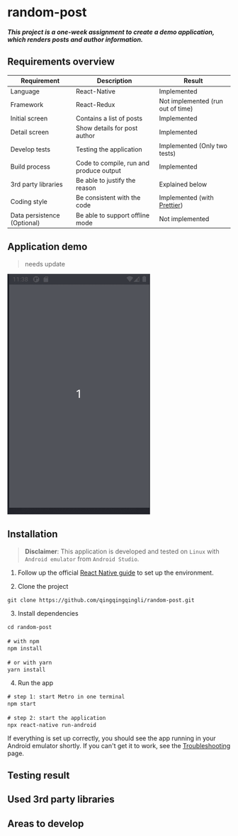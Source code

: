 # random-post

***This project is a one-week assignment to create a demo application, which renders posts and author information.***

## Requirements overview

| Requirement | Description | Result |
| ------------| ----------- | ------ | 
| Language | React-Native | Implemented |
| Framework | React-Redux | Not implemented (run out of time) |
| Initial screen | Contains a list of posts | Implemented |
| Detail screen | Show details for post author | Implemented |
| Develop tests | Testing the application | Implemented (Only two tests)|
| Build process | Code to compile, run and produce output | Implemented |
| 3rd party libraries | Be able to justify the reason | Explained below |
| Coding style | Be consistent with the code | Implemented (with [Prettier](https://www.npmjs.com/package/prettier)) |
| Data persistence (Optional) | Be able to support offline mode | Not implemented |

## Application demo

> needs update

[![random-post](https://github.com/qingqingqingli/random-post/blob/master/images/random-post.gif)](https://github.com/qingqingqingli/random-post)

## Installation

> **Disclaimer**: This application is developed and tested on `Linux` with `Android emulator` from `Android Studio`.

1. Follow up the official [React Native guide](https://reactnative.dev/docs/environment-setup) to set up the environment.

2. Clone the project
```shell
git clone https://github.com/qingqingqingli/random-post.git
```
3. Install dependencies
```shell
cd random-post

# with npm
npm install

# or with yarn
yarn install
```

4. Run the app
```shell
# step 1: start Metro in one terminal
npm start

# step 2: start the application
npx react-native run-android
```
If everything is set up correctly, you should see the app running in your Android emulator shortly. If you can't get it to work, see the [Troubleshooting](https://reactnative.dev/docs/next/troubleshooting#content) page.

## Testing result

## Used 3rd party libraries

## Areas to develop
